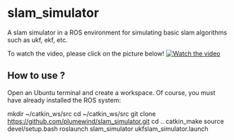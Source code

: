 # slam_simulator
A slam simulator in a ROS environment for simulating basic slam algorithms such as ukf, ekf, etc.

To watch the video, please click on the picture below!
[![Watch the video](https://github.com/plumewind/slam_simulator/blob/master/view.png)](https://youtu.be/lP2fqqZU4sg)

How to use ?
------------------
Open an Ubuntu terminal and create a workspace. Of course, you must have already installed the ROS system:

mkdir ~/catkin_ws/src
cd ~/catkin_ws/src
git clone https://github.com/plumewind/slam_simulator.git
cd ..
catkin_make
source devel/setup.bash
roslaunch slam_simulator ukfslam_simulator.launch
